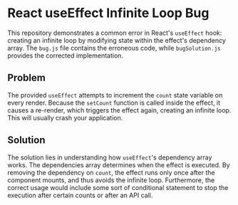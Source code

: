 # React useEffect Infinite Loop Bug

This repository demonstrates a common error in React's `useEffect` hook: creating an infinite loop by modifying state within the effect's dependency array.  The `bug.js` file contains the erroneous code, while `bugSolution.js` provides the corrected implementation. 

## Problem
The provided `useEffect` attempts to increment the `count` state variable on every render.  Because the `setCount` function is called inside the effect, it causes a re-render, which triggers the effect again, creating an infinite loop. This will usually crash your application.

## Solution
The solution lies in understanding how `useEffect`'s dependency array works.  The dependencies array determines when the effect is executed.  By removing the dependency on `count`, the effect runs only once after the component mounts, and thus avoids the infinite loop.  Furthermore, the correct usage would include some sort of conditional statement to stop the execution after certain counts or after an API call.